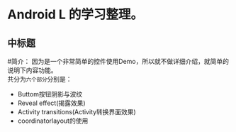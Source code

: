 
Android L 的学习整理。
=======
中标题
------


#简介：
因为是一个非常简单的控件使用Demo，所以就不做详细介绍，就简单的说明下内容功能。<br>
共分为`六个部分`分别是：
* Buttom按钮阴影与波纹
* Reveal effect(揭露效果)
* Activity transitions(Activity转换界面效果)
* coordinatorlayout的使用


